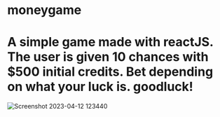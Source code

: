 # moneygame
# A simple game made with reactJS. The user is given 10 chances with $500 initial credits. Bet depending on what your luck is. goodluck!
![Screenshot 2023-04-12 123440](https://user-images.githubusercontent.com/114205020/231350877-3b84da25-baa8-4a65-bd21-eb726275108a.png)
